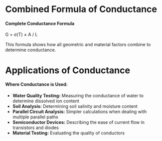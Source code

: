 # Combined Formula of Conductance

<div class="formula-box">
                        <h4>Complete Conductance Formula</h4>
                        <div class="formula">G = σ(T) × A / L</div>
                        <p style="margin-top: 15px;">This formula shows how all geometric and material factors combine to determine conductance.</p>
                    </div>

# Applications of Conductance

<div class="key-points">
                        <h4>Where Conductance is Used:</h4>
                        <ul>
                            <li><strong>Water Quality Testing:</strong> Measuring the conductance of water to determine dissolved ion content</li>
                            <li><strong>Soil Analysis:</strong> Determining soil salinity and moisture content</li>
                            <li><strong>Parallel Circuit Analysis:</strong> Simpler calculations when dealing with multiple parallel paths</li>
                            <li><strong>Semiconductor Devices:</strong> Describing the ease of current flow in transistors and diodes</li>
                            <li><strong>Material Testing:</strong> Evaluating the quality of conductors</li>
                        </ul>
                    </div>
